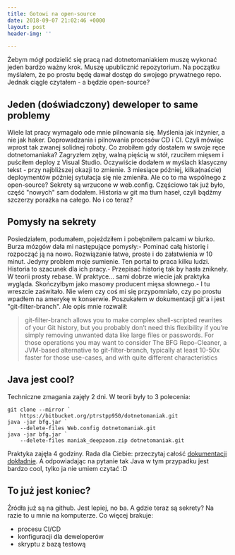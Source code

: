 ```yaml
---
title: Gotowi na open-source
date: 2018-09-07 21:02:46 +0000
layout: post
header-img: ''

---
```

Żebym mógł podzielić się pracą nad dotnetomaniakiem muszę wykonać jeden bardzo ważny krok. Muszę upublicznić repozytorium. Na początku myślałem, że po prostu będę dawał dostęp do swojego prywatnego repo. Jednak ciągle czytałem - a będzie open-source?

## Jeden (doświadczony) deweloper to same problemy

Wiele lat pracy wymagało ode mnie pilnowania się. Myślenia jak inżynier, a nie jak haker. Doprowadzania i pilnowania procesów CD i CI. Czyli mówiąc wprost tak zwanej solidnej roboty. Co zrobiłem gdy dostałem w swoje ręce dotnetomaniaka? Zagryzłem zęby, walną pięścią w stół, rzuciłem mięsem i puściłem deploy z Visual Studio. Oczywiście dodałem w myślach klasyczny tekst - przy najbliższej okazji to zmienie. 3 miesiące później, kilka(naście) deploymentów później sytułacja się nie zmieniła. Ale co to ma wspólnego z open-source? Sekrety są wrzucone w web.config. Częściowo tak już było, część "nowych" sam dodałem. Historia w git ma tłum haseł, czyli bądźmy szczerzy porażka na całego. No i co teraz?

## Pomysły na sekrety

Posiedziałem, podumałem, pojeździłem i pobębniłem palcami w biurko. Burza mózgów dała mi następujące pomysły:- Pominać całą historię i rozpocząć ją na nowo. Rozwiązanie łatwe, proste i do załatwienia w 10 minut. Jedyny problem moje sumienie. Ten portal to praca kilku ludzi. Historia to szacunek dla ich pracy.- Przepisać historię tak by hasła znikneły. W teorii prosty rebase. W praktyce... sami dobrze wiecie jak praktyka wygląda. Skończyłbym jako masowy producent mięsa słownego.- I tu wreszcie zaświtało. Nie wiem czy coś mi się przypomniało, czy po prostu wpadłem na amerykę w konserwie. Poszukałem w dokumentacji git'a i jest "git-filter-branch". Ale opis mnie rozwalił:

> git-filter-branch allows you to make complex shell-scripted rewrites of your Git history, but you probably don’t need this flexibility if you’re simply removing unwanted data like large files or passwords. For those operations you may want to consider The BFG Repo-Cleaner, a JVM-based alternative to git-filter-branch, typically at least 10-50x faster for those use-cases, and with quite different characteristics

## Java jest cool?

Techniczne zmagania zajęły 2 dni. W teorii były to 3 polecenia:

```console
git clone --mirror `
	https://bitbucket.org/ptrstpp950/dotnetomaniak.git
java -jar bfg.jar `
	--delete-files Web.config dotnetomaniak.git
java -jar bfg.jar `
	--delete-files maniak_deepzoom.zip dotnetomaniak.git
```
Praktyka zajęła 4 godziny. Rada dla Ciebie: przeczytaj całość [dokumentacji dokładnie](https://rtyley.github.io/bfg-repo-cleaner/). A odpowiadając na pytanie tak Java w tym przypadku jest bardzo cool, tylko ja nie umiem czytać :D

## To już jest koniec?

Źródła już są na github. Jest lepiej, no ba. A gdzie teraz są sekrety? Na razie to u mnie na komputerze. Co więcej brakuje:

* procesu CI/CD
* konfiguracji dla deweloperów
* skryptu z bazą testową